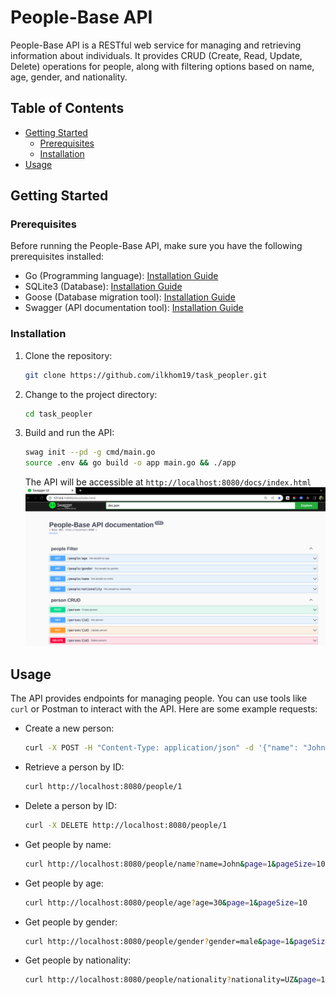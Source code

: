 # People-Base API

People-Base API is a RESTful web service for managing and retrieving information about individuals. It provides CRUD (Create, Read, Update, Delete) operations for people, along with filtering options based on name, age, gender, and nationality.

## Table of Contents
- [Getting Started](#getting-started)
    - [Prerequisites](#prerequisites)
    - [Installation](#installation)
- [Usage](#usage)

## Getting Started

### Prerequisites

Before running the People-Base API, make sure you have the following prerequisites installed:

- Go (Programming language): [Installation Guide](https://golang.org/doc/install)
- SQLite3 (Database): [Installation Guide](https://www.sqlite.org/download.html)
- Goose (Database migration tool): [Installation Guide](https://github.com/pressly/goose)
- Swagger (API documentation tool): [Installation Guide](https://github.com/swaggo/swag)
### Installation

1. Clone the repository:

   ```bash
   git clone https://github.com/ilkhom19/task_peopler.git
   ```

2. Change to the project directory:

   ```bash
   cd task_peopler
   ```

3. Build and run the API:

   ```bash
   swag init --pd -g cmd/main.go
   source .env && go build -o app main.go && ./app
   ```

   The API will be accessible at `http://localhost:8080/docs/index.html`
    ![Handles](handles.png)
## Usage

The API provides endpoints for managing people. You can use tools like `curl` or Postman to interact with the API. Here are some example requests:

- Create a new person:

  ```bash
  curl -X POST -H "Content-Type: application/json" -d '{"name": "John", "surname": "Doe"}' http://localhost:8080/people
  ```

- Retrieve a person by ID:

  ```bash
  curl http://localhost:8080/people/1
  ```

- Delete a person by ID:

  ```bash
  curl -X DELETE http://localhost:8080/people/1
  ```

- Get people by name:

  ```bash
  curl http://localhost:8080/people/name?name=John&page=1&pageSize=10
  ```

- Get people by age:

  ```bash
  curl http://localhost:8080/people/age?age=30&page=1&pageSize=10
  ```

- Get people by gender:

  ```bash
  curl http://localhost:8080/people/gender?gender=male&page=1&pageSize=10
  ```

- Get people by nationality:

  ```bash
  curl http://localhost:8080/people/nationality?nationality=UZ&page=1&pageSize=10
  ```